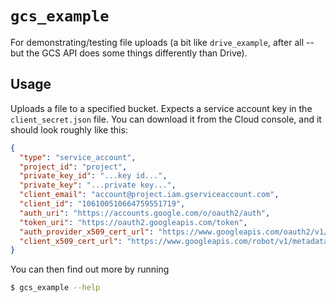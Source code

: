 # `gcs_example`

For demonstrating/testing file uploads (a bit like `drive_example`, after all --
but the GCS API does some things differently than Drive).

## Usage

Uploads a file to a specified bucket. Expects a service account key in the
`client_secret.json` file. You can download it from the Cloud console, and it
should look roughly like this:

```json
{
  "type": "service_account",
  "project_id": "project",
  "private_key_id": "...key id...",
  "private_key": "...private key...",
  "client_email": "account@project.iam.gserviceaccount.com",
  "client_id": "106100510664759551719",
  "auth_uri": "https://accounts.google.com/o/oauth2/auth",
  "token_uri": "https://oauth2.googleapis.com/token",
  "auth_provider_x509_cert_url": "https://www.googleapis.com/oauth2/v1/certs",
  "client_x509_cert_url": "https://www.googleapis.com/robot/v1/metadata/x509/account@project.iam.gserviceaccount.com"
}
```

You can then find out more by running

```bash
$ gcs_example --help
```
